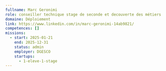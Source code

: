 ```yaml
---
fullname: Marc Geronimi
role: conseiller technique stage de seconde et decouverte des métiers
domaine: Déploiement
link: https://www.linkedin.com/in/marc-geronimi-14ab9821/
competences: []
missions:
  - start: 2025-01-21
    end: 2025-12-31
    status: admin
    employer: DGESCO
    startups:
      - 1-eleve-1-stage
---
```

